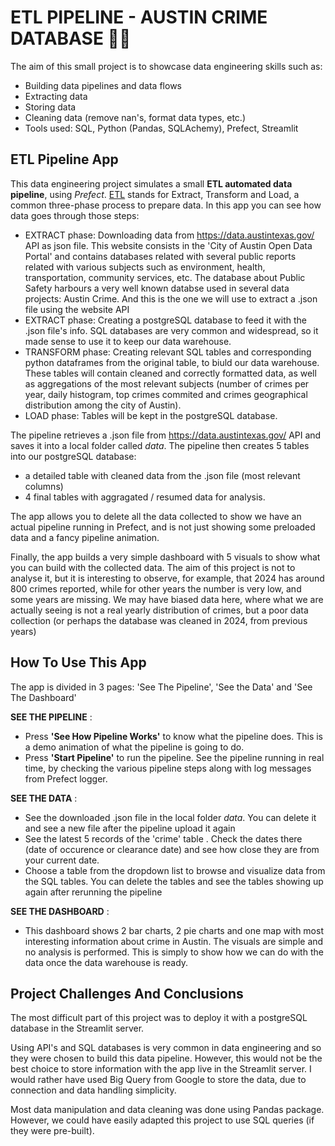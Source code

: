 # ETL PIPELINE - AUSTIN CRIME DATABASE 👮‍♂️

The aim of this small project is to showcase data engineering skills such as:

- Building data pipelines and data flows
- Extracting data
- Storing data
- Cleaning data (remove nan's, format data types, etc.)
- Tools used: SQL, Python (Pandas, SQLAchemy), Prefect, Streamlit

## ETL Pipeline App

This data engineering project simulates a small **ETL automated data pipeline**, using *Prefect*. [ETL](https://en.wikipedia.org/wiki/Extract,_transform,_load) stands for Extract, Transform and Load, a common three-phase process to prepare data. In this app you can see how data goes through those steps:

- EXTRACT phase: Downloading data from https://data.austintexas.gov/ API as json file. This website consists in the 'City of Austin Open Data Portal' and contains databases related with several public reports related with various subjects such as environment, health, transportation, community services, etc. The database about Public Safety harbours a very well known databse used in several data projects: Austin Crime. And this is the one we will use to extract a .json file using the website API
 - EXTRACT phase: Creating a postgreSQL database to feed it with the .json file's info. SQL databases are very common and widespread, so it made sense to use it to keep our data warehouse.
 - TRANSFORM phase: Creating relevant SQL tables and corresponding python dataframes from the original table, to biuld our data warehouse. These tables will contain cleaned and correctly formatted data, as well as aggregations of the most relevant subjects (number of crimes per year, daily histogram, top crimes commited and crimes geographical distribution among the city of Austin). 
 - LOAD phase: Tables will be kept in the postgreSQL database.

The pipeline retrieves a .json file from https://data.austintexas.gov/ API and saves it into a local folder called *data*. The pipeline then creates 5 tables into our postgreSQL database: 
- a detailed table with cleaned data from the .json file (most relevant columns)
- 4 final tables with aggragated / resumed data for analysis. 

The app allows you to delete all the data collected to show we have an actual pipeline running in Prefect, and is not just showing some preloaded data and a fancy pipeline animation. 

Finally, the app builds a very simple dashboard with 5 visuals to show what you can build with the collected data. The aim of this project is not to analyse it, but it is interesting to observe, for example, that 2024 has around 800 crimes reported, while for other years the number is very low, and some years are missing. We may have biased data here, where what we are actually seeing is not a real yearly distribution of crimes, but a poor data collection (or perhaps the database was cleaned in 2024, from previous years)

## How To Use This App

The app is divided in 3 pages: 'See The Pipeline', 'See the Data' and 'See The Dashboard'

**SEE THE PIPELINE** :
- Press **'See How Pipeline Works'** to know what the pipeline does. This is a demo animation of what the pipeline is going to do. 
- Press **'Start Pipeline'** to run the pipeline. See the pipeline running in real time, by checking the various pipeline steps along with log messages from Prefect logger.

**SEE THE DATA** :
- See the downloaded .json file in the local folder *data*. You can delete it and see a new file after the pipeline upload it again
- See the latest 5 records of the 'crime' table . Check the dates there (date of occurence or clearance date) and see how close they are from your current date.
- Choose a table from the dropdown list to browse and visualize data from the SQL tables. You can delete the tables and see the tables showing up again after rerunning the pipeline

**SEE THE DASHBOARD** :
- This dashboard shows 2 bar charts, 2 pie charts and one map with most interesting information about crime in Austin. The visuals are simple and no analysis is performed. This is simply to show how we can do with the data once the data warehouse is ready.

## Project Challenges And Conclusions

The most difficult part of this project was to deploy it with a postgreSQL database in the Streamlit server.

Using API's and SQL databases is very common in data engineering and so they were chosen to build this data pipeline. However, this would not be the best choice to store information with the app live in the Streamlit server. I would rather have used Big Query from Google to store the data, due to connection and data handling simplicity.  

Most data manipulation and data cleaning was done using Pandas package. However, we could have easily adapted this project to use SQL queries (if they were pre-built).